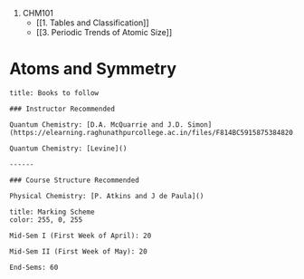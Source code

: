 1. CHM101
	- [[1. Tables and Classification]]
	- [[3. Periodic Trends of Atomic Size]]

# Atoms and Symmetry

```ad-note
title: Books to follow

### Instructor Recommended

Quantum Chemistry: [D.A. McQuarrie and J.D. Simon](https://elearning.raghunathpurcollege.ac.in/files/F814BC5915875384820.pdf)

Quantum Chemistry: [Levine]()

------

### Course Structure Recommended

Physical Chemistry: [P. Atkins and J de Paula]()

```

```ad-note
title: Marking Scheme
color: 255, 0, 255

Mid-Sem I (First Week of April): 20

Mid-Sem II (First Week of May): 20

End-Sems: 60

```
